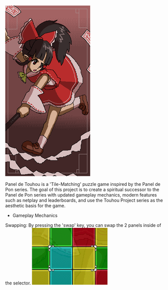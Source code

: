 ![](images/remu.png)

Panel de Touhou is a 'Tile-Matching' puzzle game inspired by the Panel de Pon series. The goal of this project is to create a spiritual successor to the Panel de Pon series with updated gameplay mechanics, modern features such as netplay and leaderboards, and use the Touhou Project series as the aesthetic basis for the game.


- Gameplay Mechanics

Swapping:
By pressing the 'swap' key, you can swap the 2 panels inside of the selector.
![](images/swap.gif)

